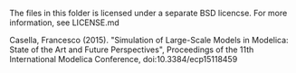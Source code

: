 The files in this folder is licensed under a separate BSD licencse.
For more information, see LICENSE.md

Casella, Francesco (2015). "Simulation of Large-Scale Models in Modelica: State of the Art and Future Perspectives", Proceedings of the 11th International Modelica Conference, doi:10.3384/ecp15118459
